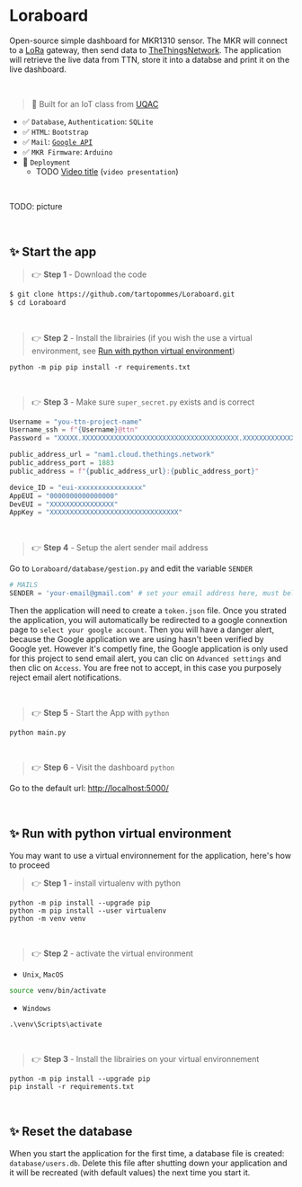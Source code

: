 # Loraboard
Open-source simple dashboard for MKR1310 sensor. The MKR will connect to a [LoRa](https://www.thethingsnetwork.org/docs/lorawan/what-is-lorawan/) gateway, then send data to [TheThingsNetwork](https://www.thethingsnetwork.org/). The application will retrieve the live data from TTN, store it into a databse and print it on the live dashboard.

<br />

> 🤖 Built for an IoT class from [UQAC](https://www.uqac.ca/)

- ✅ `Database`, `Authentication`: `SQLite`
- ✅ `HTML`: `Bootstrap`
- ✅ `Mail`: [`Google API`](https://developers.google.com/identity/protocols/oauth2/scopes?hl=fr#gmail)
- ✅ `MKR Firmware`: `Arduino`
- 🚀 `Deployment` 
  - TODO [Video title](youtube_link) (`video presentation`)

<br />

TODO: picture

<br />

## ✨ Start the app

> 👉 **Step 1** - Download the code 
```bash
$ git clone https://github.com/tartopommes/Loraboard.git
$ cd Loraboard
```
<br />

> 👉 **Step 2** - Install the librairies (if you wish the use a virtual environment, see [Run with python virtual environment](#✨-run-with-python-virtual-environment))
```pwsh
python -m pip pip install -r requirements.txt
```
<br />

> 👉 **Step 3** - Make sure `super_secret.py` exists and is correct
```py
Username = "you-ttn-project-name"
Username_ssh = f"{Username}@ttn"
Password = "XXXXX.XXXXXXXXXXXXXXXXXXXXXXXXXXXXXXXXXXXXXXX.XXXXXXXXXXXXXXXXXXXXXXXXXXXXXXXXXXXXXXXXXXXXXXXXXXXX" # 99 characters in full maj

public_address_url = "nam1.cloud.thethings.network"
public_address_port = 1883
public_address = f"{public_address_url}:{public_address_port}"

device_ID = "eui-xxxxxxxxxxxxxxxx"
AppEUI = "0000000000000000"
DevEUI = "XXXXXXXXXXXXXXXX"
AppKey = "XXXXXXXXXXXXXXXXXXXXXXXXXXXXXXXX"
```
<br />

> 👉 **Step 4** - Setup the alert sender mail address 

Go to `Loraboard/database/gestion.py` and edit the variable `SENDER`
```py
# MAILS
SENDER = 'your-email@gmail.com' # set your email address here, must belong to gmail.com
```

Then the application will need to create a `token.json` file. Once you strated the application, you will automatically be redirected to a google connextion page to `select your google account`. Then you will have a danger alert, because the Google application we are using hasn't been verified by Google yet. However it's competly fine, the Google application is only used for this project to send email alert, you can clic on `Advanced settings` and then clic on `Access`. You are free not to accept, in this case you purposely reject email alert notifications.

<br />

> 👉 **Step 5** - Start the App with `python`
```pwsh
python main.py
```
<br />

> 👉 **Step 6** - Visit the dashboard `python`

Go to the default url: [http://localhost:5000/](http://localhost:5000/)

<br />

## ✨ Run with python virtual environment 
You may want to use a virtual environnement for the application, here's how to proceed

> 👉 **Step 1** - install virtualenv with python 

```pwsh
python -m pip install --upgrade pip
python -m pip install --user virtualenv
python -m venv venv
```

<br />

> 👉 **Step 2** - activate the virtual environment 
- `Unix`, `MacOS`
```bash
source venv/bin/activate
```

- `Windows`
```pwsh
.\venv\Scripts\activate
```

<br />

> 👉 **Step 3** - Install the librairies on your virtual environnement 

```pwsh
python -m pip install --upgrade pip
pip install -r requirements.txt
```

<br />

## ✨ Reset the database
When you start the application for the first time, a database file is created: `database/users.db`. Delete this file after shutting down your application and it will be recreated (with default values) the next time you start it.